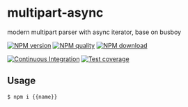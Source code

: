 # multipart-async

modern multipart parser with async iterator,  base on busboy

[![NPM version](https://img.shields.io/npm/v/{{name}}.svg?style=flat-square)](https://npmjs.org/package/multipart-async)
[![NPM quality](http://npm.packagequality.com/shield/multipart-async.svg?style=flat-square)](http://packagequality.com/#?package=multipart-async)
[![NPM download](https://img.shields.io/npm/dm/multipart-async.svg?style=flat-square)](https://npmjs.org/package/multipart-async)

[![Continuous Integration](https://github.com/atian25/multipart-async/actions/workflows/nodejs.yml/badge.svg)](https://github.com/atian25/multipart-async/actions/workflows/nodejs.yml)
[![Test coverage](https://img.shields.io/codecov/c/github/atian25/multipart-async.svg?style=flat-square)](https://codecov.io/gh/atian25/multipart-async)

## Usage

```bash
$ npm i {{name}}
```
